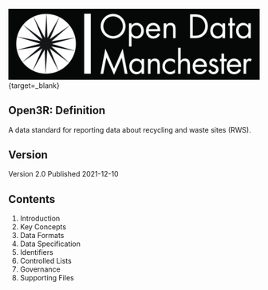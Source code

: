 [![Open Data Manchester](images/odm_banner.jpg)](https://www.opendatamanchester.org.uk/){target=_blank}

## Open3R: Definition

A data standard for reporting data about recycling and waste sites (RWS).

## Version

Version 2.0 Published 2021-12-10

## Contents

1. Introduction
2. Key Concepts
3. Data Formats
4. Data Specification
5. Identifiers
6. Controlled Lists
7. Governance
8. Supporting Files
